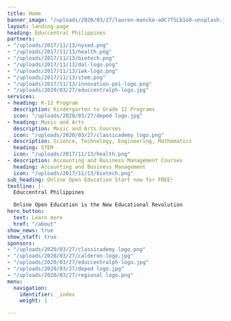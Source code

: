 ```yaml
---
title: Home
banner_image: "/uploads/2020/03/27/lauren-mancke-aOC7TSLb1o8-unsplash.jpg"
layout: landing-page
heading: Educcentral Philippines
partners:
- "/uploads/2017/11/13/nysed.png"
- "/uploads/2017/11/13/health.png"
- "/uploads/2017/11/13/biotech.png"
- "/uploads/2017/11/13/dal-logo.png"
- "/uploads/2017/11/13/iwk-logo.png"
- "/uploads/2017/11/13/stem.png"
- "/uploads/2017/11/13/innovation-pei-logo.png"
- "/uploads/2020/03/27/educcentralph-logo.jpg"
services:
- heading: K-12 Program
  description: Kindergarten to Grade 12 Programs
  icon: "/uploads/2020/03/27/deped logo.jpg"
- heading: Music and Arts
  description: Music and Arts Courses
  icon: "/uploads/2020/03/27/classicademy logo.png"
- description: Science, Technology, Engineering, Mathematics
  heading: STEM
  icon: "/uploads/2017/11/13/health.png"
- description: Accounting and Business Management Courses
  heading: Accounting and Business Management
  icon: "/uploads/2017/11/13/biotech.png"
sub_heading: Online Open Education Start now for FREE!
textline: |-
  Educcentral Philippines

  Online Open Education is the New Educational Revolution
hero_button:
  text: Learn more
  href: "/about"
show_news: true
show_staff: true
sponsors:
- "/uploads/2020/03/27/classicademy logo.png"
- "/uploads/2020/03/27/calderon-logo.jpg"
- "/uploads/2020/03/27/educcentralph-logo.jpg"
- "/uploads/2020/03/27/deped logo.jpg"
- "/uploads/2020/03/27/regional logo.png"
menu:
  navigation:
    identifier: _index
    weight: 1

---
```

